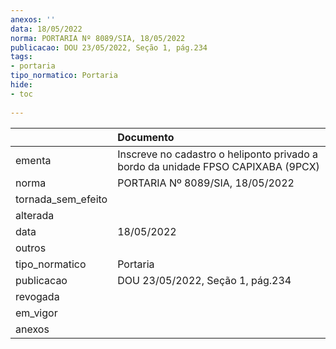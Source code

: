```yaml
---
anexos: ''
data: 18/05/2022
norma: PORTARIA Nº 8089/SIA, 18/05/2022
publicacao: DOU 23/05/2022, Seção 1, pág.234
tags:
- portaria
tipo_normatico: Portaria
hide: 
- toc 
 
---
```


|                    | Documento                                                                        |
|:-------------------|:---------------------------------------------------------------------------------|
| ementa             | Inscreve no cadastro o heliponto privado a bordo da unidade FPSO CAPIXABA (9PCX) |
| norma              | PORTARIA Nº 8089/SIA, 18/05/2022                                                 |
| tornada_sem_efeito |                                                                                  |
| alterada           |                                                                                  |
| data               | 18/05/2022                                                                       |
| outros             |                                                                                  |
| tipo_normatico     | Portaria                                                                         |
| publicacao         | DOU 23/05/2022, Seção 1, pág.234                                                 |
| revogada           |                                                                                  |
| em_vigor           |                                                                                  |
| anexos             |                                                                                  |